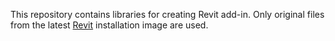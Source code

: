 This repository contains libraries for creating Revit add-in. Only original files from the
latest [Revit](https://www.autodesk.com/products/revit) installation image are used.